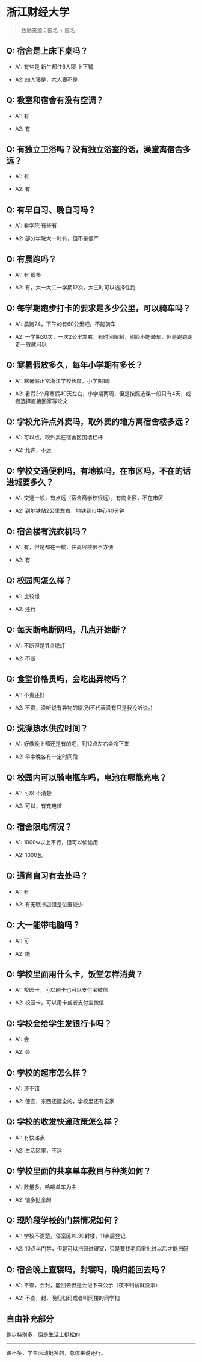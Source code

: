 # 浙江财经大学

> 数据来源：匿名 + 匿名

## Q: 宿舍是上床下桌吗？

- A1: 有些是 新生都住6人寝 上下铺

- A2: 四人寝是，六人寝不是

## Q: 教室和宿舍有没有空调？

- A1: 有

- A2: 有

## Q: 有独立卫浴吗？没有独立浴室的话，澡堂离宿舍多远？

- A1: 有

- A2: 有

## Q: 有早自习、晚自习吗？

- A1: 看学院 有些有

- A2: 部分学院大一时有，但不是很严

## Q: 有晨跑吗？

- A1: 有 很多

- A2: 有，大一大二一学期12次，大三时可以选择性跑

## Q: 每学期跑步打卡的要求是多少公里，可以骑车吗？

- A1: 晨跑24，下午的有60公里吧，不能骑车

- A2: 一学期30次，一次2公里左右，有时间限制，刷脸不能骑车，但是跑跑走走一般就可以

## Q: 寒暑假放多久，每年小学期有多长？

- A1: 寒暑假正常浙江学校长度，小学期1周

- A2: 暑假2个月寒假40天左右，小学期两周，但是按照选课一般只有4天，或者选择直接回家写论文

## Q: 学校允许点外卖吗，取外卖的地方离宿舍楼多远？

- A1: 可以点，取外卖在宿舍区围墙栏杆

- A2: 允许，不远

## Q: 学校交通便利吗，有地铁吗，在市区吗，不在的话进城要多久？

- A1: 交通一般，有点远（宿舍离学校很远），有商业区，不在市区

- A2: 到地铁站2公里左右，地铁到市中心40分钟

## Q: 宿舍楼有洗衣机吗？

- A1: 有，但是都在一楼，住高层楼很不方便

- A2: 有

## Q: 校园网怎么样？

- A1: 比较慢

- A2: 还行

## Q: 每天断电断网吗，几点开始断？

- A1: 不断但是11点熄灯

- A2: 不断

## Q: 食堂价格贵吗，会吃出异物吗？

- A1: 不贵还好

- A2: 不贵，没听说有异物的情况(不代表没有只是我没听说。)

## Q: 洗澡热水供应时间？

- A1: 好像晚上都还是有的吧，到12点左右会冷下来

- A2: 早中晚各有一定时间段

## Q: 校园内可以骑电瓶车吗，电池在哪能充电？

- A1: 可以 不清楚

- A2: 可以，有充电桩

## Q: 宿舍限电情况？

- A1: 1000w以上不行，但可以偷偷用

- A2: 1000瓦

## Q: 通宵自习有去处吗？

- A1: 有

- A2: 有无眠书店但是位置较少

## Q: 大一能带电脑吗？

- A1: 可

- A2: 能

## Q: 学校里面用什么卡，饭堂怎样消费？

- A1: 校园卡，可以刷卡也可以支付宝微信

- A2: 校园卡，可以用卡或者支付宝微信

## Q: 学校会给学生发银行卡吗？

- A1: 会

- A2: 会

## Q: 学校的超市怎么样？

- A1: 还不错

- A2: 便宜，东西还挺全的，学校里还有全家

## Q: 学校的收发快递政策怎么样？

- A1: 有快递点

- A2: 生活区里，不远

## Q: 学校里面的共享单车数目与种类如何？

- A1: 数量多，哈喽单车为主

- A2: 很多挺全的

## Q: 现阶段学校的门禁情况如何？

- A1: 学校不清楚，寝室区10.30封楼，11点后登记

- A2: 10点半门禁，但是可以扫码进寝室，只是要找老师审批过以后才能扫码

## Q: 宿舍晚上查寝吗，封寝吗，晚归能回去吗？

- A1: 不查，会封，能回去但是会记下来公示（夜不归宿就没事）

- A2: 不查，封，晚归扫码或者叫同楼的同学扫

## 自由补充部分

跑步特别多，但是生活上挺松的

***

课不多，学生活动挺多的，总体来说还行。